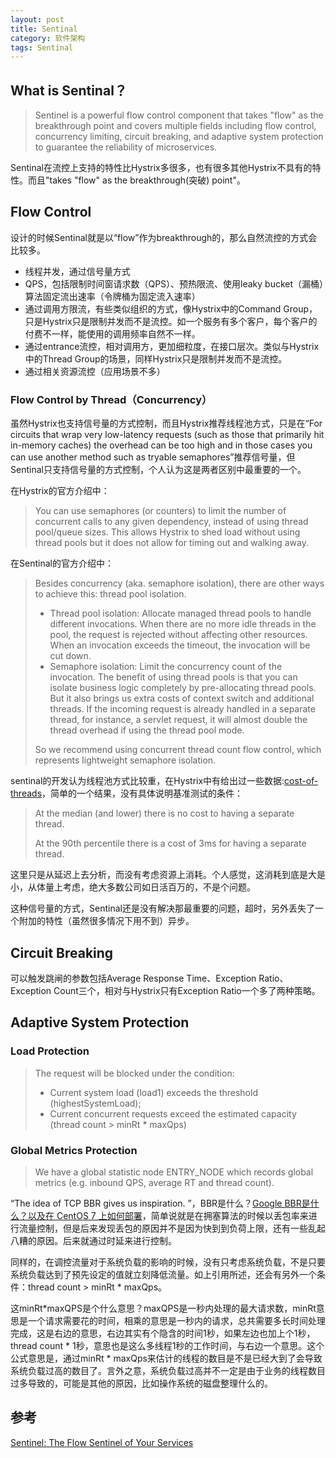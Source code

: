 ```yaml
---
layout: post
title: Sentinal
category: 软件架构
tags: Sentinal
---
```


## What is Sentinal？
> Sentinel is a powerful flow control component that takes "flow" as the breakthrough point and covers multiple fields including flow control, concurrency limiting, circuit breaking, and adaptive system protection to guarantee the reliability of microservices.

Sentinal在流控上支持的特性比Hystrix多很多，也有很多其他Hystrix不具有的特性。而且"takes "flow" as the breakthrough(突破) point"。

## Flow Control

设计的时候Sentinal就是以“flow”作为breakthrough的，那么自然流控的方式会比较多。

- 线程并发，通过信号量方式
- QPS，包括限制时间窗请求数（QPS）、预热限流、使用leaky bucket（漏桶）算法固定流出速率（令牌桶为固定流入速率）
- 通过调用方限流，有些类似组织的方式，像Hystrix中的Command Group，只是Hystrix只是限制并发而不是流控。如一个服务有多个客户，每个客户的付费不一样，能使用的调用频率自然不一样。
- 通过entrance流控，相对调用方，更加细粒度，在接口层次。类似与Hystrix中的Thread Group的场景，同样Hystrix只是限制并发而不是流控。
- 通过相关资源流控（应用场景不多）

### Flow Control by Thread（Concurrency）

虽然Hystrix也支持信号量的方式控制，而且Hystrix推荐线程池方式，只是在“For circuits that wrap very low-latency requests (such as those that primarily hit in-memory caches) the overhead can be too high and in those cases you can use another method such as tryable semaphores”推荐信号量，但Sentinal只支持信号量的方式控制，个人认为这是两者区别中最重要的一个。

在Hystrix的官方介绍中：
> You can use semaphores (or counters) to limit the number of concurrent calls to any given dependency, instead of using thread pool/queue sizes. This allows Hystrix to shed load without using thread pools but it does not allow for timing out and walking away.

在Sentinal的官方介绍中：
> Besides concurrency (aka. semaphore isolation), there are other ways to achieve this: thread pool isolation.
> 
> - Thread pool isolation: Allocate managed thread pools to handle different invocations. When there are no more idle threads in the pool, the request is rejected without affecting other resources. When an invocation exceeds the timeout, the invocation will be cut down.
> - Semaphore isolation: Limit the concurrency count of the invocation.
> The benefit of using thread pools is that you can isolate business logic completely by pre-allocating thread pools. But it also brings us extra costs of context switch and additional threads. If the incoming request is already handled in a separate thread, for instance, a servlet request, it will almost double the thread overhead if using the thread pool mode.
> 
> So we recommend using concurrent thread count flow control, which represents lightweight semaphore isolation.

sentinal的开发认为线程池方式比较重，在Hystrix中有给出过一些数据:[cost-of-threads](https://github.com/Netflix/Hystrix/wiki/How-it-Works#cost-of-threads)，简单的一个结果，没有具体说明基准测试的条件：

> At the median (and lower) there is no cost to having a separate thread.
> 
> At the 90th percentile there is a cost of 3ms for having a separate thread.

这里只是从延迟上去分析，而没有考虑资源上消耗。个人感觉，这消耗到底是大是小，从体量上考虑，绝大多数公司如日活百万的，不是个问题。

这种信号量的方式，Sentinal还是没有解决那最重要的问题，超时，另外丢失了一个附加的特性（虽然很多情况下用不到）异步。


## Circuit Breaking
可以触发跳闸的参数包括Average Response Time、Exception Ratio、Exception Count三个，相对与Hystrix只有Exception Ratio一个多了两种策略。

## Adaptive System Protection
### Load Protection
> The request will be blocked under the condition:
> 
> - Current system load (load1) exceeds the threshold (highestSystemLoad);
> - Current concurrent requests exceed the estimated capacity (thread count > minRt * maxQps)

### Global Metrics Protection
> We have a global statistic node ENTRY_NODE which records global metrics (e.g. inbound QPS, average RT and thread count).

“The idea of TCP BBR gives us inspiration. ”，BBR是什么？[Google BBR是什么？以及在 CentOS 7 上如何部署](https://juejin.im/entry/5b8e5308e51d45589b26be26)，简单说就是在拥塞算法的时候以丢包率来进行流量控制，但是后来发现丢包的原因并不是因为快到到负荷上限，还有一些乱起八糟的原因。后来就通过时延来进行控制。  

同样的，在调控流量对于系统负载的影响的时候，没有只考虑系统负载，不是只要系统负载达到了预先设定的值就立刻降低流量。如上引用所述，还会有另外一个条件：thread count > minRt * maxQps。  

这minRt*maxQPS是个什么意思？maxQPS是一秒内处理的最大请求数，minRt意思是一个请求需要花的时间，相乘的意思是一秒内的请求，总共需要多长时间处理完成，这是右边的意思，右边其实有个隐含的时间1秒，如果左边也加上个1秒，thread count * 1秒，意思也是这么多线程1秒的工作时间，与右边一个意思。这个公式意思是，通过minRt * maxQps来估计的线程的数目是不是已经大到了会导致系统负载过高的数目了。言外之意，系统负载过高并不一定是由于业务的线程数目过多导致的，可能是其他的原因，比如操作系统的磁盘整理什么的。

## 参考
[Sentinel: The Flow Sentinel of Your Services](https://github.com/alibaba/Sentinel/wiki)  
